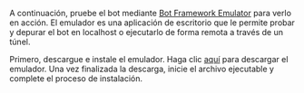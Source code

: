A continuación, pruebe el bot mediante [Bot Framework Emulator](~/bot-service-debug-emulator.md) para verlo en acción. El emulador es una aplicación de escritorio que le permite probar y depurar el bot en localhost o ejecutarlo de forma remota a través de un túnel. 

Primero, descargue e instale el emulador. Haga clic [aquí](https://emulator.botframework.com/) para descargar el emulador. Una vez finalizada la descarga, inicie el archivo ejecutable y complete el proceso de instalación. 

